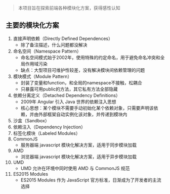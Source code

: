 > 本项目旨在探索前端各种模块化方案，获得感性认知

## 主要的模块化方案
1. 直接声明依赖（Directly Defined Dependences）
    - 除了备注描述，什么问题都没解决
2. 命名空间（Namespace Pattern）
    - 命名空间模式始于2002年，使用特殊的约定命名，用于避免命名冲突和全局作用域污染
    - 缺点：大型项目可维护性较差，没有解决模块间依赖管理的问题
3. 模块模式（Module Pattern）
    - 封装了变量和function，和全局的namespace不接触，松耦合
    - 只暴露可用public的方法，其它私有方法全部隐藏
4. 依赖分离定义（Detached Dependency Definitions）
    - 2009年 Angular 引入 Java 世界的依赖注入思想
    - 核心思想：某个模块不需要手动初始化某个依赖对象，只需要声明该依赖，并由外部框架自动实例化该对象，并传递到模块内
5. 沙盒（Sandbox）
6. 依赖注入（Dependency Injection）
7. 标签化模块（Labeled Modules）
8. CommonJS
    - 服务器端 javascript 模块化解决方案，适用于同步模块加载
9. AMD
    - 浏览器端 javascript 模块化解决方案，适用于异步模块加载
10. UMD
    - UMD 允许在环境中同时使用 AMD 与 CommonJS 规范
11. ES2015 Modules
    - ES2015 Modules 作为 JavaScript 官方标准，日渐成为了开发者的主流选择